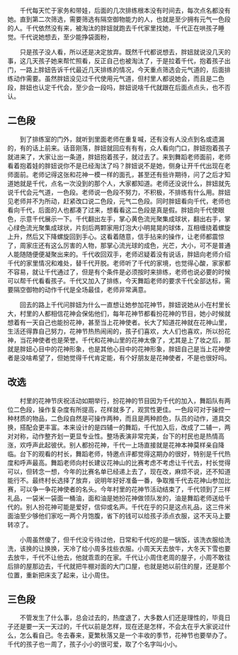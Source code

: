 　　千代每天忙于家务和带娃，后面的几次排练根本没有时间去，每次点名都没有她。直到第二次筛选，需要筛选有隔空御物能力的人，也就是至少拥有元气一色段的人。千代依然没有来，被淘汰的胖妞就跑去千代家里找她，千代正在哄孩子睡觉。千代说她想去，至少能挣袋面粉，

　　只是孩子没人看，所以还是决定放弃。既然千代都说想去，胖妞就说没几天的事，这几天孩子她来帮忙照看，反正自己也被淘汰了，于是拉着千代，抱着孩子出门，一路上胖妞告诉千代最近几天排练的情况，今天重点筛选会元气道的，后面排练动作需要。虽然胖妞没见过千代使用元气道，但村里人都说她会，而且是二色段，胖妞也认定千代会，至少会一段吗，胖妞说啥千代就跟在后面点点头，也不否认。

## 二色段

　　到了排练室的门外，就听到里面老师在重复喊，还有没有人没点到名或遗漏的，有的话上前来。话音刚落，胖妞就回应有有有，众人看向门口，胖妞抱着孩子就进来了，大家让出一条道，胖妞抱着孩子，就过去了。来到舞蹈老师面前，老师看着抱着娃的胖妞说你不是已经淘汰了吗？胖妞说不是她，侧身让开千代出现在老师面前。老师记得这张和花神一模一样的面孔，甚至还有些许期待，问了之后才知道她就是千代，点名一次没到的那个人，大家都知道。老师还没说什么，胖妞就先说千代会元气道，一色段。老师说一色段不努力，不积极，不排练有什么用。胖妞见老师并不为所动，赶紧改口说二色段，元气二色段。同时胖妞看向千代，老师也看向千代，后面的人也都凑了过来，想看看这二色段是真是假。胖妞向千代使眼色，示意千代展示一下。千代翻出左手，掌心黄色流光聚集成球状，翻出右手，掌心绿色流光聚集成球状，片刻后两颗家用灯泡大小明晃晃的球体，互相缠绕着螺旋上升，然后又下降螺旋回到手心。这看着随意，信手拈来的操作，让老师都震惊了，周家庄还有这么厉害的人物，那掌心流光球的成色，光芒，大小，可不是普通人能随随便便凝聚出来的。千代收回双手，老师迟疑着没有说话，胖妞向老师介绍千代的家里情况和难处，替千代开脱。老师听了千代的家境，也觉得心酸，家家都不容易，就让千代通过了，但是有个条件是必须按时来排练，老师也说必要的时候可以帮千代看看孩子。千代又加入了排练，今天舞蹈老师的要求千代全部达标，需要隔空御物的动作千代是全场最佳，老师非常满意。

　　回去的路上千代问胖妞为什么一直想让她参加花神节，胖妞说她从小在村里长大，村里的人都相信花神会保佑他们，每年花神节都看扮花神的节目，她小时候就想着有一天自己也能扮花神，甚至当上花神使者。长大了知道花神就在花神山里，生活还得靠自己努力，花神节热热闹闹的，孩子们喜欢，大人们也喜欢，所以扮花神，当花神使者也是荣誉。千代和花神山里的花神太像了，尤其是上了妆之后，那就是胖妞心目中的花神形象，也是其他心目中的花神形象，胖妞自己是当上花神使者是没啥希望了，但她觉得千代肯定能，有个好朋友是花神使者，不是也很好吗。

## 改选

　　村里的花神节庆祝活动如期举行，扮花神的节目因为千代的加入，舞蹈队有两位二色段，操作复杂度有所提高，花样就多了，观赏性更佳。一色段可对于操控一种材质的物品，二色段自然是可操作两种，而且是两种颜色，队员的动作，道具交换，搭配会更丰富。本来设计的是四辅一的舞蹈，千代加入后，改成了二辅一，两对对称，动作整齐划一更显专业性。整场表演非常完美，台下的村民也是热情高涨，欢呼声此起彼伏。别人都扮花神，千代一上场直接就是花神本神莫样亲自降临。台下的观看的村长，舞蹈老师，特邀点评都觉得这期办的很好，特别是千代热度和呼声最高。舞蹈老师向村长建议花神山的比赛考虑不考虑让千代去，村长觉得可以，但转念一想，今年的比赛名单已经递上去了，现在改，麻烦不说，还不知道能行不。最终村长选择了放弃，说明年好好准备一番，争取推千代去花神山参加比赛，可以争一争花神使者的名头。今年村里的花神节活动结束了，千代领到了三样礼品，一袋米一袋面一桶油，面和油是她扮花神做领队发的，油是舞蹈老师送给千代的。别人扮花神可能是爱好，信仰或名声。千代在乎的只是这点礼品，这三件米面油至少够他们家吃一两个月饱腹，省下的钱可以给孩子添点衣服，这不天马上要转凉了。

　　小周虽然傻了，但千代没亏待过他，日常和千代吃的是一锅饭，该洗衣服给洗洗，该换的让换换，天冷了给小周多找些衣服。小周天天去放牛，大冬天下雪也要去放牛，千代不让他去，他就乖乖的在家。千代让小周住老周的屋子，小周不敢往后排的屋那边去，千代就把牛棚对面的大门口屋，也就是她以前住的屋，还是那个位置，重新把床支了起来，让小周住。

## 三色段

　　不管发生了什么事，总会过去的，热度退了，大多数人们还是理性的，毕竟日子还是要一天一天过的，千代以前是怎样，现在还是怎样，不会太在乎大家说过什么，怎么看自己。冬去春来，夏繁秋落又是一个丰收的季节，花神节也要举办了。千代的孩子也一周了，孩子小小的很可爱，取了个名字叫小小。